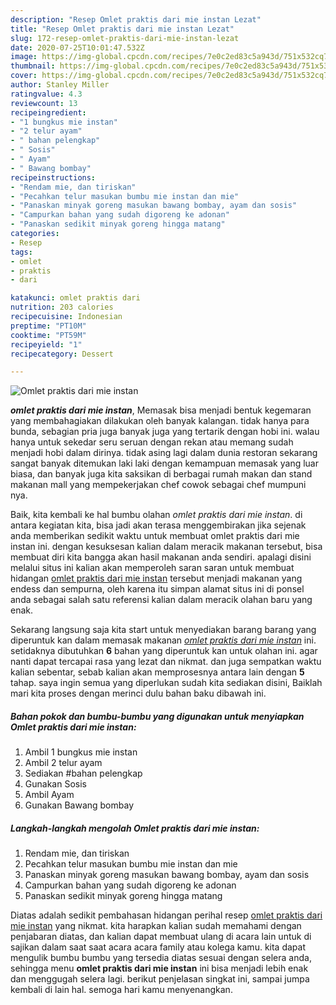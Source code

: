 ```yaml
---
description: "Resep Omlet praktis dari mie instan Lezat"
title: "Resep Omlet praktis dari mie instan Lezat"
slug: 172-resep-omlet-praktis-dari-mie-instan-lezat
date: 2020-07-25T10:01:47.532Z
image: https://img-global.cpcdn.com/recipes/7e0c2ed83c5a943d/751x532cq70/omlet-praktis-dari-mie-instan-foto-resep-utama.jpg
thumbnail: https://img-global.cpcdn.com/recipes/7e0c2ed83c5a943d/751x532cq70/omlet-praktis-dari-mie-instan-foto-resep-utama.jpg
cover: https://img-global.cpcdn.com/recipes/7e0c2ed83c5a943d/751x532cq70/omlet-praktis-dari-mie-instan-foto-resep-utama.jpg
author: Stanley Miller
ratingvalue: 4.3
reviewcount: 13
recipeingredient:
- "1 bungkus mie instan"
- "2 telur ayam"
- " bahan pelengkap"
- " Sosis"
- " Ayam"
- " Bawang bombay"
recipeinstructions:
- "Rendam mie, dan tiriskan"
- "Pecahkan telur masukan bumbu mie instan dan mie"
- "Panaskan minyak goreng masukan bawang bombay, ayam dan sosis"
- "Campurkan bahan yang sudah digoreng ke adonan"
- "Panaskan sedikit minyak goreng hingga matang"
categories:
- Resep
tags:
- omlet
- praktis
- dari

katakunci: omlet praktis dari 
nutrition: 203 calories
recipecuisine: Indonesian
preptime: "PT10M"
cooktime: "PT59M"
recipeyield: "1"
recipecategory: Dessert

---
```



![Omlet praktis dari mie instan](https://img-global.cpcdn.com/recipes/7e0c2ed83c5a943d/751x532cq70/omlet-praktis-dari-mie-instan-foto-resep-utama.jpg)

<b><i>omlet praktis dari mie instan</i></b>, Memasak bisa menjadi bentuk kegemaran yang membahagiakan dilakukan oleh banyak kalangan. tidak hanya para bunda, sebagian pria juga banyak juga yang tertarik dengan hobi ini. walau hanya untuk sekedar seru seruan dengan rekan atau memang sudah menjadi hobi dalam dirinya. tidak asing lagi dalam dunia restoran sekarang sangat banyak ditemukan laki laki dengan kemampuan memasak yang luar biasa, dan banyak juga kita saksikan di berbagai rumah makan dan stand makanan mall yang mempekerjakan chef cowok sebagai chef mumpuni nya.



Baik, kita kembali ke hal bumbu olahan <i>omlet praktis dari mie instan</i>. di antara kegiatan kita, bisa jadi akan terasa menggembirakan jika sejenak anda memberikan sedikit waktu untuk membuat omlet praktis dari mie instan ini. dengan kesuksesan kalian dalam meracik makanan tersebut, bisa membuat diri kita bangga akan hasil makanan anda sendiri. apalagi disini melalui situs ini kalian akan memperoleh saran saran untuk membuat hidangan <u>omlet praktis dari mie instan</u> tersebut menjadi makanan yang endess dan sempurna, oleh karena itu simpan alamat situs ini di ponsel anda sebagai salah satu referensi kalian dalam meracik olahan baru yang enak.


Sekarang langsung saja kita start untuk menyediakan barang barang yang diperuntuk kan dalam memasak makanan <u><i>omlet praktis dari mie instan</i></u> ini. setidaknya dibutuhkan <b>6</b> bahan yang diperuntuk kan untuk olahan ini. agar nanti dapat tercapai rasa yang lezat dan nikmat. dan juga sempatkan waktu kalian sebentar, sebab kalian akan memprosesnya antara lain dengan <b>5</b> tahap. saya ingin semua yang diperlukan sudah kita sediakan disini, Baiklah mari kita proses dengan merinci dulu bahan baku dibawah ini.

<!--inarticleads1-->

##### Bahan pokok dan bumbu-bumbu yang digunakan untuk menyiapkan Omlet praktis dari mie instan:

1. Ambil 1 bungkus mie instan
1. Ambil 2 telur ayam
1. Sediakan  #bahan pelengkap
1. Gunakan  Sosis
1. Ambil  Ayam
1. Gunakan  Bawang bombay




<!--inarticleads2-->

##### Langkah-langkah mengolah Omlet praktis dari mie instan:

1. Rendam mie, dan tiriskan
1. Pecahkan telur masukan bumbu mie instan dan mie
1. Panaskan minyak goreng masukan bawang bombay, ayam dan sosis
1. Campurkan bahan yang sudah digoreng ke adonan
1. Panaskan sedikit minyak goreng hingga matang




Diatas adalah sedikit pembahasan hidangan perihal resep <u>omlet praktis dari mie instan</u> yang nikmat. kita harapkan kalian sudah memahami dengan penjabaran diatas, dan kalian dapat membuat ulang di acara lain untuk di sajikan dalam saat saat acara acara family atau kolega kamu. kita dapat mengulik bumbu bumbu yang tersedia diatas sesuai dengan selera anda, sehingga menu <b>omlet praktis dari mie instan</b> ini bisa menjadi lebih enak dan menggugah selera lagi. berikut penjelasan singkat ini, sampai jumpa kembali di lain hal. semoga hari kamu menyenangkan.
